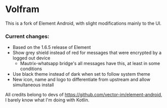 # Volfram

This is a fork of Element Android, with slight modifications mainly to the UI.

### Current changes:
- Based on the 1.6.5 release of Element
- Show grey shield instead of red for messages that were encrypted by a logged out device
  - Mautrix-whatsapp bridge's all messages have this, at least in some conditions
- Use black theme instead of dark when set to follow system theme
- New icon, name and logo to differentiate from upstream and allow simultaneous install

All credits belong to devs of https://github.com/vector-im/element-android, I barely know what I'm doing with Kotlin.
